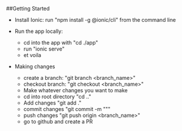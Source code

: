 ##Getting Started

- Install Ionic: run "npm install -g @ionic/cli" from the command line

- Run the app locally:
    - cd into the app with "cd ./app"
    - run "ionic serve"
    - et voila

- Making changes
    - create a branch: "git branch <branch_name>"
    - checkout branch: "git checkout <branch_name>"
    - Make whatever changes you want to make
    - cd into root directory "cd .."
    - Add changes "git add ."
    - commit changes "git commit -m "<descriptive message>""
    - push changes "git push origin <branch_name>"
    - go to github and create a PR